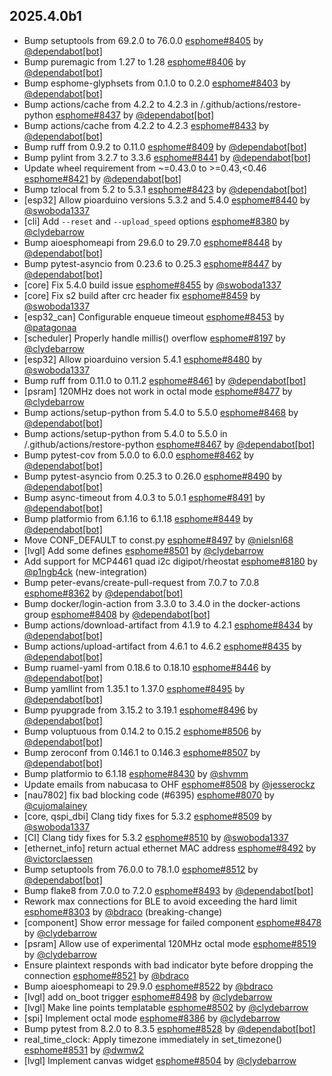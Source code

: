 ## 2025.4.0b1

- Bump setuptools from 69.2.0 to 76.0.0 [esphome#8405](https://github.com/esphome/esphome/pull/8405) by [@dependabot[bot]](https://github.com/apps/dependabot)
- Bump puremagic from 1.27 to 1.28 [esphome#8406](https://github.com/esphome/esphome/pull/8406) by [@dependabot[bot]](https://github.com/apps/dependabot)
- Bump esphome-glyphsets from 0.1.0 to 0.2.0 [esphome#8403](https://github.com/esphome/esphome/pull/8403) by [@dependabot[bot]](https://github.com/apps/dependabot)
- Bump actions/cache from 4.2.2 to 4.2.3 in /.github/actions/restore-python [esphome#8437](https://github.com/esphome/esphome/pull/8437) by [@dependabot[bot]](https://github.com/apps/dependabot)
- Bump actions/cache from 4.2.2 to 4.2.3 [esphome#8433](https://github.com/esphome/esphome/pull/8433) by [@dependabot[bot]](https://github.com/apps/dependabot)
- Bump ruff from 0.9.2 to 0.11.0 [esphome#8409](https://github.com/esphome/esphome/pull/8409) by [@dependabot[bot]](https://github.com/apps/dependabot)
- Bump pylint from 3.2.7 to 3.3.6 [esphome#8441](https://github.com/esphome/esphome/pull/8441) by [@dependabot[bot]](https://github.com/apps/dependabot)
- Update wheel requirement from ~=0.43.0 to >=0.43,<0.46 [esphome#8421](https://github.com/esphome/esphome/pull/8421) by [@dependabot[bot]](https://github.com/apps/dependabot)
- Bump tzlocal from 5.2 to 5.3.1 [esphome#8423](https://github.com/esphome/esphome/pull/8423) by [@dependabot[bot]](https://github.com/apps/dependabot)
- [esp32] Allow pioarduino versions 5.3.2 and 5.4.0 [esphome#8440](https://github.com/esphome/esphome/pull/8440) by [@swoboda1337](https://github.com/swoboda1337)
- [cli] Add `--reset` and `--upload_speed` options [esphome#8380](https://github.com/esphome/esphome/pull/8380) by [@clydebarrow](https://github.com/clydebarrow)
- Bump aioesphomeapi from 29.6.0 to 29.7.0 [esphome#8448](https://github.com/esphome/esphome/pull/8448) by [@dependabot[bot]](https://github.com/apps/dependabot)
- Bump pytest-asyncio from 0.23.6 to 0.25.3 [esphome#8447](https://github.com/esphome/esphome/pull/8447) by [@dependabot[bot]](https://github.com/apps/dependabot)
- [core] Fix 5.4.0 build issue [esphome#8455](https://github.com/esphome/esphome/pull/8455) by [@swoboda1337](https://github.com/swoboda1337)
- [core] Fix s2 build after crc header fix [esphome#8459](https://github.com/esphome/esphome/pull/8459) by [@swoboda1337](https://github.com/swoboda1337)
- [esp32_can] Configurable enqueue timeout [esphome#8453](https://github.com/esphome/esphome/pull/8453) by [@patagonaa](https://github.com/patagonaa)
- [scheduler] Properly handle millis() overflow [esphome#8197](https://github.com/esphome/esphome/pull/8197) by [@clydebarrow](https://github.com/clydebarrow)
- [esp32] Allow pioarduino version 5.4.1 [esphome#8480](https://github.com/esphome/esphome/pull/8480) by [@swoboda1337](https://github.com/swoboda1337)
- Bump ruff from 0.11.0 to 0.11.2 [esphome#8461](https://github.com/esphome/esphome/pull/8461) by [@dependabot[bot]](https://github.com/apps/dependabot)
- [psram] 120MHz does not work in octal mode [esphome#8477](https://github.com/esphome/esphome/pull/8477) by [@clydebarrow](https://github.com/clydebarrow)
- Bump actions/setup-python from 5.4.0 to 5.5.0 [esphome#8468](https://github.com/esphome/esphome/pull/8468) by [@dependabot[bot]](https://github.com/apps/dependabot)
- Bump actions/setup-python from 5.4.0 to 5.5.0 in /.github/actions/restore-python [esphome#8467](https://github.com/esphome/esphome/pull/8467) by [@dependabot[bot]](https://github.com/apps/dependabot)
- Bump pytest-cov from 5.0.0 to 6.0.0 [esphome#8462](https://github.com/esphome/esphome/pull/8462) by [@dependabot[bot]](https://github.com/apps/dependabot)
- Bump pytest-asyncio from 0.25.3 to 0.26.0 [esphome#8490](https://github.com/esphome/esphome/pull/8490) by [@dependabot[bot]](https://github.com/apps/dependabot)
- Bump async-timeout from 4.0.3 to 5.0.1 [esphome#8491](https://github.com/esphome/esphome/pull/8491) by [@dependabot[bot]](https://github.com/apps/dependabot)
- Bump platformio from 6.1.16 to 6.1.18 [esphome#8449](https://github.com/esphome/esphome/pull/8449) by [@dependabot[bot]](https://github.com/apps/dependabot)
- Move CONF_DEFAULT to const.py [esphome#8497](https://github.com/esphome/esphome/pull/8497) by [@nielsnl68](https://github.com/nielsnl68)
- [lvgl] Add some defines [esphome#8501](https://github.com/esphome/esphome/pull/8501) by [@clydebarrow](https://github.com/clydebarrow)
- Add support for MCP4461 quad i2c digipot/rheostat [esphome#8180](https://github.com/esphome/esphome/pull/8180) by [@p1ngb4ck](https://github.com/p1ngb4ck) (new-integration)
- Bump peter-evans/create-pull-request from 7.0.7 to 7.0.8 [esphome#8362](https://github.com/esphome/esphome/pull/8362) by [@dependabot[bot]](https://github.com/apps/dependabot)
- Bump docker/login-action from 3.3.0 to 3.4.0 in the docker-actions group [esphome#8408](https://github.com/esphome/esphome/pull/8408) by [@dependabot[bot]](https://github.com/apps/dependabot)
- Bump actions/download-artifact from 4.1.9 to 4.2.1 [esphome#8434](https://github.com/esphome/esphome/pull/8434) by [@dependabot[bot]](https://github.com/apps/dependabot)
- Bump actions/upload-artifact from 4.6.1 to 4.6.2 [esphome#8435](https://github.com/esphome/esphome/pull/8435) by [@dependabot[bot]](https://github.com/apps/dependabot)
- Bump ruamel-yaml from 0.18.6 to 0.18.10 [esphome#8446](https://github.com/esphome/esphome/pull/8446) by [@dependabot[bot]](https://github.com/apps/dependabot)
- Bump yamllint from 1.35.1 to 1.37.0 [esphome#8495](https://github.com/esphome/esphome/pull/8495) by [@dependabot[bot]](https://github.com/apps/dependabot)
- Bump pyupgrade from 3.15.2 to 3.19.1 [esphome#8496](https://github.com/esphome/esphome/pull/8496) by [@dependabot[bot]](https://github.com/apps/dependabot)
- Bump voluptuous from 0.14.2 to 0.15.2 [esphome#8506](https://github.com/esphome/esphome/pull/8506) by [@dependabot[bot]](https://github.com/apps/dependabot)
- Bump zeroconf from 0.146.1 to 0.146.3 [esphome#8507](https://github.com/esphome/esphome/pull/8507) by [@dependabot[bot]](https://github.com/apps/dependabot)
- Bump platformio to 6.1.18 [esphome#8430](https://github.com/esphome/esphome/pull/8430) by [@shvmm](https://github.com/shvmm)
- Update emails from nabucasa to OHF [esphome#8508](https://github.com/esphome/esphome/pull/8508) by [@jesserockz](https://github.com/jesserockz)
- [nau7802] fix bad blocking code (#6395) [esphome#8070](https://github.com/esphome/esphome/pull/8070) by [@cujomalainey](https://github.com/cujomalainey)
- [core, qspi_dbi] Clang tidy fixes for 5.3.2 [esphome#8509](https://github.com/esphome/esphome/pull/8509) by [@swoboda1337](https://github.com/swoboda1337)
- [CI] Clang tidy fixes for 5.3.2 [esphome#8510](https://github.com/esphome/esphome/pull/8510) by [@swoboda1337](https://github.com/swoboda1337)
- [ethernet_info] return actual ethernet MAC address [esphome#8492](https://github.com/esphome/esphome/pull/8492) by [@victorclaessen](https://github.com/victorclaessen)
- Bump setuptools from 76.0.0 to 78.1.0 [esphome#8512](https://github.com/esphome/esphome/pull/8512) by [@dependabot[bot]](https://github.com/apps/dependabot)
- Bump flake8 from 7.0.0 to 7.2.0 [esphome#8493](https://github.com/esphome/esphome/pull/8493) by [@dependabot[bot]](https://github.com/apps/dependabot)
- Rework max connections for BLE to avoid exceeding the hard limit [esphome#8303](https://github.com/esphome/esphome/pull/8303) by [@bdraco](https://github.com/bdraco) (breaking-change)
- [component] Show error message for failed component [esphome#8478](https://github.com/esphome/esphome/pull/8478) by [@clydebarrow](https://github.com/clydebarrow)
- [psram] Allow use of experimental 120MHz octal mode [esphome#8519](https://github.com/esphome/esphome/pull/8519) by [@clydebarrow](https://github.com/clydebarrow)
- Ensure plaintext responds with bad indicator byte before dropping the connection [esphome#8521](https://github.com/esphome/esphome/pull/8521) by [@bdraco](https://github.com/bdraco)
- Bump aioesphomeapi to 29.9.0 [esphome#8522](https://github.com/esphome/esphome/pull/8522) by [@bdraco](https://github.com/bdraco)
- [lvgl] add on_boot trigger [esphome#8498](https://github.com/esphome/esphome/pull/8498) by [@clydebarrow](https://github.com/clydebarrow)
- [lvgl] Make line points templatable [esphome#8502](https://github.com/esphome/esphome/pull/8502) by [@clydebarrow](https://github.com/clydebarrow)
- [spi] Implement octal mode [esphome#8386](https://github.com/esphome/esphome/pull/8386) by [@clydebarrow](https://github.com/clydebarrow)
- Bump pytest from 8.2.0 to 8.3.5 [esphome#8528](https://github.com/esphome/esphome/pull/8528) by [@dependabot[bot]](https://github.com/apps/dependabot)
- real_time_clock: Apply timezone immediately in set_timezone() [esphome#8531](https://github.com/esphome/esphome/pull/8531) by [@dwmw2](https://github.com/dwmw2)
- [lvgl] Implement canvas widget [esphome#8504](https://github.com/esphome/esphome/pull/8504) by [@clydebarrow](https://github.com/clydebarrow)

